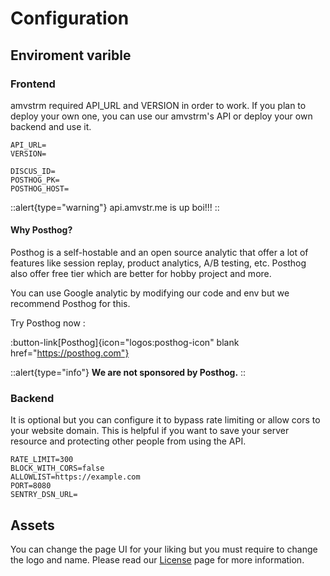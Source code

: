 # Configuration

## Enviroment varible

### Frontend

amvstrm required API_URL and VERSION in order to work. If you plan to deploy your own one, you can use our amvstrm's API or deploy your own backend and use it.

```
API_URL=
VERSION=

DISCUS_ID=
POSTHOG_PK=
POSTHOG_HOST=
```

::alert{type="warning"}
api.amvstr.me is up boi!!!
::

#### Why Posthog?

Posthog is a self-hostable and an open source analytic that offer a lot of features like session replay, product analytics, A/B testing, etc. Posthog also offer free tier which are better for hobby project and more.

You can use Google analytic by modifying our code and env but we recommend Posthog for this.

Try Posthog now :

:button-link[Posthog]{icon="logos:posthog-icon" blank href="https://posthog.com"}

::alert{type="info"}
__We are not sponsored by Posthog.__
::

### Backend

It is optional but you can configure it to bypass rate limiting or allow cors to your website domain. This is helpful if you want to save your server resource and protecting other people from using the API.

```
RATE_LIMIT=300
BLOCK_WITH_CORS=false
ALLOWLIST=https://example.com
PORT=8080
SENTRY_DSN_URL=
```

## Assets

You can change the page UI for your liking
but you must require to change the logo and name. Please read our [License](/license) page for more information.

